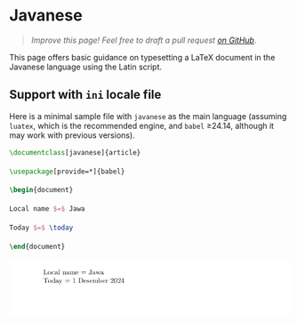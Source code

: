 # Javanese

<blockquote>
  <p><em>Improve this page! Feel free to draft a pull request <a href="https://github.com/latex3/babel/tree/docs/docs">on GitHub</a></em>.</p>
</blockquote>

This page offers basic guidance on typesetting a LaTeX document in the
Javanese language using the Latin script.

## Support with `ini` locale file

Here is a minimal sample file with `javanese` as the main language
(assuming `luatex`, which is the recommended engine, and `babel` ≥24.14,
although it may work with previous versions).

```tex
\documentclass[javanese]{article}

\usepackage[provide=*]{babel}

\begin{document}

Local name $=$ Jawa

Today $=$ \today

\end{document}
```

![](../media/locale-javanese.png)